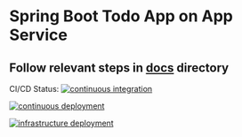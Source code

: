 # Spring Boot Todo App on App Service
## Follow relevant steps in [docs](https://github.com/martinabrle/app-service-java-demo/tree/main/docs/app-service) directory

CI/CD Status:
[![continuous integration](https://github.com/martinabrle/app-service-java-demo/actions/workflows/ci.yml/badge.svg)](https://github.com/martinabrle/app-service-java-demo/actions/workflows/ci.yml)

[![continuous deployment](https://github.com/martinabrle/app-service-java-demo/actions/workflows/cd.yml/badge.svg)](https://github.com/martinabrle/app-service-java-demo/actions/workflows/cd.yml)

[![infrastructure deployment](https://github.com/martinabrle/app-service-java-demo/actions/workflows/infra.yml/badge.svg)](https://github.com/martinabrle/app-service-java-demo/actions/workflows/infra.yml)

